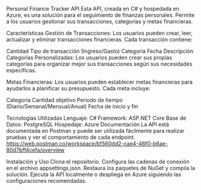 Personal Finance Tracker API
Esta API, creada en C# y hospedada en Azure, es una solución para el seguimiento de finanzas personales. Permite a los usuarios gestionar sus transacciones, categorías y metas financieras.

Características
Gestión de Transacciones: Los usuarios pueden crear, leer, actualizar y eliminar transacciones financieras. Cada transacción contiene:

Cantidad
Tipo de transacción (Ingreso/Gasto)
Categoría
Fecha
Descripción
Categorías Personalizadas: Los usuarios pueden crear sus propias categorías para organizar mejor sus transacciones según sus necesidades específicas.

Metas Financieras: Los usuarios pueden establecer metas financieras para ayudarlos a planificar su presupuesto. Cada meta incluye:

Categoría
Cantidad objetivo
Periodo de tiempo (Diario/Semanal/Mensual/Anual)
Fecha de inicio y fin

Tecnologías Utilizadas
Lenguaje: C#
Framework: ASP.NET Core
Base de Datos: PostgreSQL
Hospedaje: Azure
Documentación
La API está documentada en Postman y puede ser utilizada fácilmente para realizar pruebas y ver el comportamiento de cada endpoint.
https://web.postman.co/workspace/bf560dd2-cae4-46f0-b6ae-80d7bff4cefa/overview

Instalación y Uso
Clona el repositorio.
Configura las cadenas de conexión en el archivo appsettings.json.
Restaura los paquetes de NuGet y compila la solución.
Ejecuta la API localmente o despliega en Azure siguiendo las configuraciones recomendadas.
